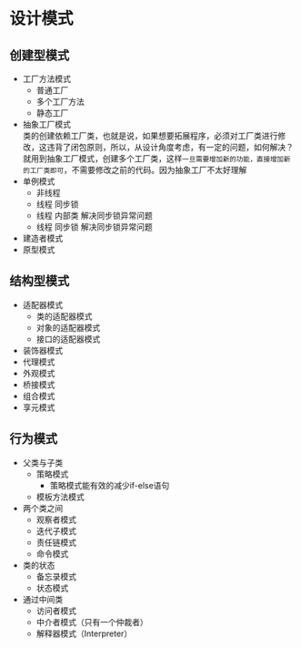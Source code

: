 设计模式  
====

## 创建型模式
* 工厂方法模式  
	* 普通工厂  
	* 多个工厂方法  
	* 静态工厂  
* 抽象工厂模式  
类的创建依赖工厂类，也就是说，如果想要拓展程序，必须对工厂类进行修改，这违背了闭包原则，所以，从设计角度考虑，有一定的问题，如何解决？就用到抽象工厂模式，创建多个工厂类，这样`一旦需要增加新的功能，直接增加新的工厂类即可`，不需要修改之前的代码。因为抽象工厂不太好理解
* 单例模式
	* 非线程
	* 线程 同步锁
	* 线程 内部类 解决同步锁异常问题
	* 线程 同步锁 解决同步锁异常问题
* 建造者模式
* 原型模式

## 结构型模式
* 适配器模式
	* 类的适配器模式
	* 对象的适配器模式
	* 接口的适配器模式
* 装饰器模式
* 代理模式
* 外观模式
* 桥接模式
* 组合模式
* 享元模式

## 行为模式
* 父类与子类
	* 策略模式
		* 策略模式能有效的减少if-else语句
	* 模板方法模式
* 两个类之间
	* 观察者模式
	* 迭代子模式
	* 责任链模式
	* 命令模式
* 类的状态
	* 备忘录模式
	* 状态模式
* 通过中间类
	* 访问者模式
	* 中介者模式（只有一个仲裁者）
	* 解释器模式（Interpreter）